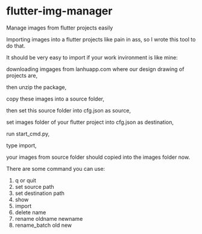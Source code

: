# flutter-img-manager
Manage images from flutter projects easily


Importing images into a flutter projects like pain in ass, so I wrote this tool to do that.

It should be very easy to import if your work invironment is like mine:

  downloading imgages from lanhuapp.com where our design drawing of projects are,

  then unzip the package,
  
  copy these images into a source folder,
  
  then set this source folder into cfg.json as source,
  
  set images folder of your flutter project into cfg.json as destination,
  
  run start_cmd.py,
  
  type import,

  your images from source folder should copied into the images folder now.
  
  
There are some command you can use:

  1. q or quit
  2. set source path
  3. set destination path
  4. show
  5. import
  6. delete name
  7. rename oldname newname
  8. rename_batch old new
  
